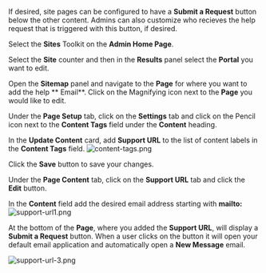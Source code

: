 If desired, site pages can be configured to have a **Submit a Request** button below the other content. Admins can also customize who recieves the help request that is triggered with this button, if desired.

Select the **Sites** Toolkit on the **Admin Home Page**.

Select the **Site** counter and then in the **Results** panel select the **Portal** you want to edit.

Open the **Sitemap** panel and navigate to the **Page** for where you want to add the help ** Email**. Click on the Magnifying icon <i class="far fa-search"></i> next to the **Page** you would like to edit.

Under the **Page Setup** tab, click on the **Settings** tab and click on the Pencil icon <i class="fas fa-pencil-alt"></i>  next to the **Content Tags** field under the **Content** heading. 

In the **Update Content** card, add **Support URL** to the list of content labels in the **Content Tags** field.
![content-tags.png](https://e02.insite.com/files/sites/global/customizing-contact-email-for-each-page/content-tags.png)

Click the **Save** button to save your changes. 

Under the **Page Content** tab, click on the **Support URL** tab and click the **Edit** button. 

In the **Content** field add the desired email address starting with **mailto:** 
![support-url1.png](https://e02.insite.com/files/sites/global/customizing-contact-email-for-each-page/support-url1.png)

At the bottom of the **Page**, where you added the **Support URL**, will display a **Submit a Request** button. When a user clicks on the button it will open your default email application and automatically open a **New Message** email. 

![support-url-3.png](https://e02.insite.com/files/sites/global/customizing-contact-email-for-each-page/support-url-3.png)